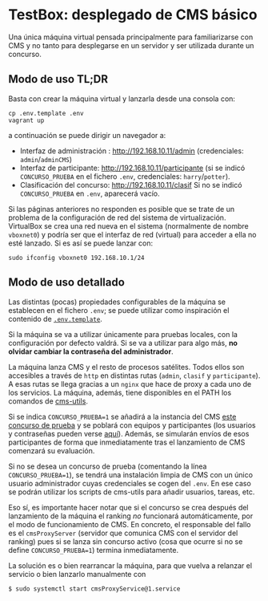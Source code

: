 # TestBox: desplegado de CMS básico

Una única máquina virtual pensada principalmente para familiarizarse
con CMS y no tanto para desplegarse en un servidor y ser utilizada durante
un concurso.

## Modo de uso TL;DR

Basta con crear la máquina virtual y lanzarla desde una consola con:

```shell
cp .env.template .env
vagrant up
```

a continuación se puede dirigir un navegador a:

- Interfaz de administración : http://192.168.10.11/admin (credenciales: `admin`/`adminCMS`)
- Interfaz de participante: http://192.168.10.11/participante (si se indicó `CONCURSO_PRUEBA` en el fichero `.env`, credenciales: `harry`/`potter`).
- Clasificación del concurso: http://192.168.10.11/clasif Si no se indicó
`CONCURSO_PRUEBA` en `.env`, aparecerá vacío.

Si las páginas anteriores no responden es posible que se trate de un
problema de la configuración de red del sistema de virtualización. 
VirtualBox se crea una red nueva en el sistema (normalmente de
nombre `vboxnet0`) y podría ser que el interfaz de red (virtual) para
acceder a ella no esté lanzado. Si es así se puede lanzar con:

```shell
sudo ifconfig vboxnet0 192.168.10.1/24
```

## Modo de uso detallado

Las distintas (pocas) propiedades configurables de la máquina se establecen
en el fichero `.env`; se puede utilizar como inspiración el contenido de
[`.env.template`](.env.template).

Si la máquina se va a utilizar únicamente para pruebas locales, con la
configuración por defecto valdrá. Si se va a utilizar para algo más,
**no olvidar cambiar la contraseña del administrador**.

La máquina lanza CMS y el resto de procesos satélites. Todos ellos son accesibles a través de `http` en distintas rutas (`admin`, `clasif` y `participante`). A esas
rutas se llega gracias a un `nginx` que hace de proxy a cada uno de
los servicios. La máquina, además, tiene disponibles en el PATH los comandos de
[cms-utils](https://github.com/olimpiada-informatica/cms-utils).

Si se indica `CONCURSO_PRUEBA=1` se añadirá a la instancia del CMS
[este concurso de prueba](https://github.com/olimpiada-informatica/cms-ejemplo-concurso)
y se poblará con equipos y participantes (los usuarios y contraseñas
pueden verse [aquí](https://docs.google.com/spreadsheets/d/1DNZ4kaNdbEPauDCkgZ28x01FDKPuLsbMpns1tRb0k-o/)).
Además, se simularán envíos de esos participantes de forma que inmediatamente
tras el lanzamiento de CMS comenzará su evaluación.

Si no se desea un concurso de prueba (comentando la línea `CONCURSO_PRUEBA=1`),
se tendrá una instalación limpia de CMS con
un único usuario administrador cuyas credenciales se cogen del `.env`. En ese caso
se podrán utilizar los scripts de cms-utils para añadir usuarios, tareas, etc.

Eso sí, es importante hacer notar que si el concurso se crea después del lanzamiento
de la máquina el ranking *no* funcionará automáticamente, por el modo de funcionamiento
de CMS. En concreto, el responsable del fallo es el `cmsProxyServer` (servidor que comunica
CMS con el servidor del ranking) pues si se lanza sin concurso activo (cosa
que ocurre si no se define `CONCURSO_PRUEBA=1`) termina inmediatamente.

La solución es o bien rearrancar la máquina, para que vuelva a relanzar el servicio o bien
lanzarlo manualmente con

```bash
$ sudo systemctl start cmsProxyService@1.service
```
